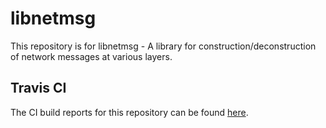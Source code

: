 # libnetmsg #
This repository is for libnetmsg - A library for construction/deconstruction of network messages at various layers.

## Travis CI ##
The CI build reports for this repository can be found [here](https://travis-ci.org/JakeMercer/libnetmsg).
